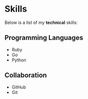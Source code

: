 # Skills

Below is a *list* of my **technical** skills:
## Programming Languages
- Ruby
- Go
- Python

## Collaboration
- GitHub
- Git

